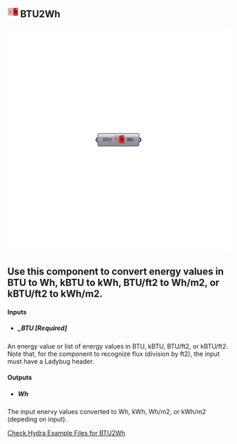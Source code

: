 ## ![](../../images/icons/BTU2Wh.png) BTU2Wh

![](../../images/components/BTU2Wh.png)

Use this component to convert energy values in BTU to Wh, kBTU to kWh, BTU/ft2 to Wh/m2, or kBTU/ft2 to kWh/m2.
 -
 

#### Inputs
* ##### _BTU [Required]
An energy value or list of energy values in BTU, kBTU, BTU/ft2, or kBTU/ft2.  Note that, for the component to recognize flux (division by ft2), the input must have a Ladybug header.

#### Outputs
* ##### Wh
The input enervy values converted to Wh, kWh, Wh/m2, or kWh/m2 (depeding on input).


[Check Hydra Example Files for BTU2Wh](https://hydrashare.github.io/hydra/index.html?keywords=Ladybug_BTU2Wh)